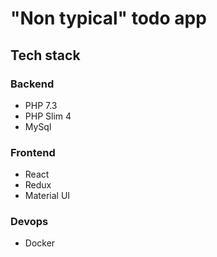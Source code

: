 # "Non typical" todo app
## Tech stack
### Backend
- PHP 7.3
- PHP Slim 4
- MySql

### Frontend 
- React
- Redux
- Material UI

### Devops
- Docker
